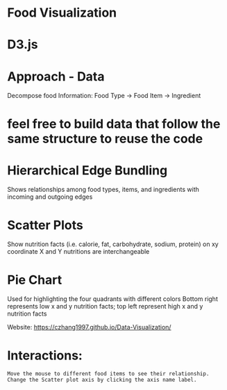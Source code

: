 # Food Visualization
# D3.js

# Approach - Data
Decompose food Information:
Food Type -> Food Item -> Ingredient
# feel free to build data that follow the same structure to reuse the code

# Hierarchical Edge Bundling
Shows relationships among food types, items, and ingredients with incoming and outgoing edges

# Scatter Plots
Show nutrition facts (i.e. calorie, fat, carbohydrate, sodium, protein) on xy coordinate 
X and Y nutritions are interchangeable 

# Pie Chart
Used for highlighting the four quadrants with different colors
Bottom right represents low x and y nutrition facts; top left represent high x and y nutrition facts

Website: https://czhang1997.github.io/Data-Visualization/
# Interactions:
    Move the mouse to different food items to see their relationship.
    Change the Scatter plot axis by clicking the axis name label.
